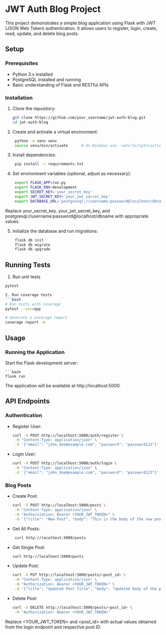# JWT Auth Blog Project

This project demonstrates a simple blog application using Flask with JWT (JSON Web Token) authentication. It allows users to register, login, create, read, update, and delete blog posts.

## Setup

### Prerequisites

- Python 3.x installed
- PostgreSQL installed and running
- Basic understanding of Flask and RESTful APIs

### Installation

1. Clone the repository:

   ```bash
   git clone https://github.com/your_username/jwt-auth-blog.git
   cd jwt-auth-blog

2. Create and activate a virtual environment:
   ```bash
    python -m venv venv
    source venv/bin/activate      # On Windows use `venv\Scripts\activate`

3. Install dependencies:
   ```bash
    pip install -r requirements.txt

4. Set environment variables (optional, adjust as necessary):

   ```bash
    export FLASK_APP=run.py
    export FLASK_ENV=development
    export SECRET_KEY='your_secret_key'
    export JWT_SECRET_KEY='your_jwt_secret_key'
    export DATABASE_URL='postgresql://username:password@localhost/dbname'

Replace your_secret_key, your_jwt_secret_key, and postgresql://username:password@localhost/dbname with appropriate values.

5. Initialize the database and run migrations:

   ```bash
    flask db init
    flask db migrate
    flask db upgrade

## Running Tests
1.  Run unit tests
   ```bash
   pytest

2. Run coverage tests
   ```bash
   # Run tests with coverage
   pytest --cov=app

   # Generate a coverage report
   coverage report -m
   ```

## Usage
### Running the Application

Start the Flask development server:

    ```bash
    flask run

The application will be available at http://localhost:5000.

## API Endpoints
### Authentication
 * Register User:
    ```bash
    curl -X POST http://localhost:5000/auth/register \
     -H "Content-Type: application/json" \
     -d '{"email": "john_doe@example.com", "password": "password123"}'

 * Login User:
    ```bash
    curl -X POST http://localhost:5000/auth/login \
     -H "Content-Type: application/json" \
     -d '{"email": "john_doe@example.com", "password": "password123"}'

### Blog Posts
 * Create Post:
    ```bash
    curl -X POST http://localhost:5000/posts \
     -H "Content-Type: application/json" \
     -H "Authorization: Bearer <YOUR_JWT_TOKEN>" \
     -d '{"title": "New Post", "body": "This is the body of the new post."}'

 * Get All Posts:
    ```bash
     curl http://localhost:5000/posts

 * Get Single Post:
    ```bash
    curl http://localhost:5000/posts

 * Update Post:
    ```bash
    curl -X PUT http://localhost:5000/posts/<post_id> \
     -H "Content-Type: application/json" \
     -H "Authorization: Bearer <YOUR_JWT_TOKEN>" \
     -d '{"title": "Updated Post Title", "body": "Updated body of the post."}'

 * Delete Post:
    ```bash
    curl -X DELETE http://localhost:5000/posts/<post_id> \
     -H "Authorization: Bearer <YOUR_JWT_TOKEN>"

Replace <YOUR_JWT_TOKEN> and <post_id> with actual values obtained from the login endpoint and respective post ID.

